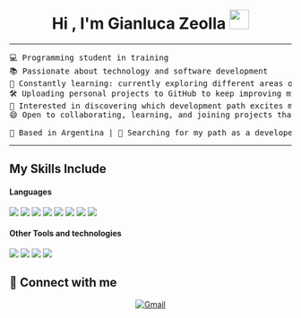 <h1 align="center">Hi , I'm Gianluca Zeolla <img src="https://media.giphy.com/media/hvRJCLFzcasrR4ia7z/giphy.gif" width="35"></h1>

</h1>

<hr>

<pre>
💻 Programming student in training
📚 Passionate about technology and software development
🚀 Constantly learning: currently exploring different areas of programming
🛠️ Uploading personal projects to GitHub to keep improving my skills
🌱 Interested in discovering which development path excites me the most
😄 Open to collaborating, learning, and joining projects that challenge me

📍 Based in Argentina | 🎯 Searching for my path as a developer
</pre>
<hr>

## My Skills Include

<h4> Languages </h4>
<span> 
  <img src="https://img.shields.io/badge/HTML5-E34F26?style=for-the-badge&logo=html5&logoColor=white">
  <img src="https://img.shields.io/badge/CSS3-1572B6?style=for-the-badge&logo=css3&logoColor=white">
  <img src="https://img.shields.io/badge/JavaScript-F7DF1E?style=for-the-badge&logo=javascript&logoColor=black">
  <img src="https://img.shields.io/badge/Java-ED8B00?style=for-the-badge&logo=java&logoColor=white">
  <img src= "https://img.shields.io/badge/kotlin-%237F52FF.svg?style=for-the-badge&logo=kotlin&logoColor=white">
  <img src="https://img.shields.io/badge/SQL-336791?style=for-the-badge&logo=postgresql&logoColor=white">
 

  <img src= "https://img.shields.io/badge/android%20studio-346ac1?style=for-the-badge&logo=android%20studio&logoColor=white">
  <img src= "https://img.shields.io/badge/node.js-6DA55F?style=for-the-badge&logo=node.js&logoColor=white">
  
  <h4> Other Tools and technologies </h4>
  <img src= "https://img.shields.io/badge/git-%23F05033.svg?style=for-the-badge&logo=git&logoColor=white">
  <img src= "https://img.shields.io/badge/Trello-%23026AA7.svg?style=for-the-badge&logo=Trello&logoColor=white">
  <img src="https://img.shields.io/badge/Fedora-294172?style=for-the-badge&logo=fedora&logoColor=white">
<img src="https://img.shields.io/badge/Visual%20Studio%20Code-0078d7.svg?style=for-the-badge&logo=visual-studio-code&logoColor=white">
 


</span>

## 🤝 Connect with me

<p align="center">
	<a href="mailto:gianluze14@gmail.com"><img img src="https://img.shields.io/badge/Gmail-D14836?style=for-the-badge&logo=gmail&logoColor=white" alt="Gmail"/></a>
</p>
